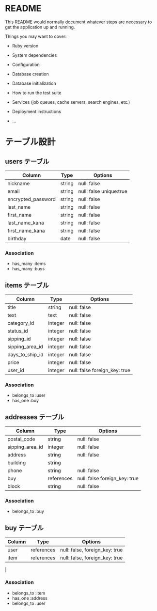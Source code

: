 # README

This README would normally document whatever steps are necessary to get the
application up and running.

Things you may want to cover:

* Ruby version

* System dependencies

* Configuration

* Database creation

* Database initialization

* How to run the test suite

* Services (job queues, cache servers, search engines, etc.)

* Deployment instructions

* ...

# テーブル設計

## users テーブル

| Column         | Type   | Options     |
| --------       | ------ | ----------- |
| nickname       | string | null: false |
| email          | string | null: false unique:true |
| encrypted_password      | string | null: false |
| last_name      | string | null: false |
| first_name     | string | null: false | 
| last_name_kana | string | null: false |
| first_name_kana| string | null: false |
| birthday       | date   | null: false |

### Association

- has_many :items
- has_many :buys

## items テーブル

| Column              | Type   | Options     |
| ------              | ------ | ----------- |
| title               | string | null: false |
| text                | text   | null: false |
| category_id            | integer| null: false |
| status_id              | integer | null: false |
| sipping_id             | integer | null: false |
| sipping_area_id        | integer | null: false |
| days_to_ship_id        | integer| null: false |
| price               | integer | null: false |
| user_id             | integer | null: false foreign_key: true|
### Association

- belongs_to :user
- has_one :buy


## addresses テーブル

| Column       | Type   | Options     |
| ------       | ------ | -------     |
| postal_code  | string | null: false |
| sipping_area_id |integer | null: false |
| address      | string | null: false |
| building     | string |             |
| phone        | string | null: false |
| buy          | references| null: false foreign_key: true |
| block        | string | null: false |
### Association

- belongs_to :buy

## buy テーブル

| Column        | Type       | Options                        |
| -------       | ---------- | ------------------------------ |
| user      | references  |  null: false, foreign_key: true      |
| item          | references  |  null: false, foreign_key: true      |
| 

### Association

- belongs_to :item
- has_one :address
- belongs_to :user
